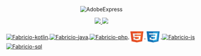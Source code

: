 

<div align="center">
  
![AdobeExpress](https://user-images.githubusercontent.com/87492772/173241095-8fcb8833-2602-499a-a6a4-3b6f0a4e2cba.gif)

  <a href="https://github.com/Fabricio-Fernandes51">
  <img height="150em" src="https://github-readme-stats.vercel.app/api?username=Fabricio-Fernandes51&show_icons=true&theme=dark&include_all_commits=true&count_private=true"/>
  <img height="150em" src="https://github-readme-stats.vercel.app/api/top-langs/?username=Fabricio-Fernandes51&layout=compact&langs_count=7&theme=dark"/>
</div>
  
<div style="display: inline_block"><br>
  <img align="center" alt="Fabricio-kotlin" height="30" width="40" src="https://cdn.jsdelivr.net/gh/devicons/devicon/icons/kotlin/kotlin-original.svg">
  <img align="center" alt="Fabricio-java" height="30" width="40" src="https://cdn.jsdelivr.net/gh/devicons/devicon/icons/java/java-original.svg">
  <img align="center" alt="Fabricio-php" height="30" width="40" src="https://cdn.jsdelivr.net/gh/devicons/devicon/icons/php/php-original.svg">
  <img align="center" alt="Fabricio-html" height="30" width="40" src="https://raw.githubusercontent.com/devicons/devicon/master/icons/html5/html5-original.svg">
  <img align="center" alt="Fabricio-css" height="30" width="40" src="https://raw.githubusercontent.com/devicons/devicon/master/icons/css3/css3-original.svg">
  <img align="center" alt="Fabricio-js" height="30" width="40" src="https://cdn.jsdelivr.net/gh/devicons/devicon/icons/javascript/javascript-original.svg">
  <img align="center" alt="Fabricio-sql" height="30" width="40" src="https://cdn.jsdelivr.net/gh/devicons/devicon/icons/mysql/mysql-original.svg">
  
</div>
  
  ##
  

